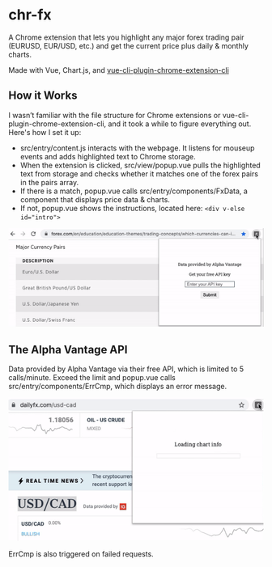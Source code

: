 # chr-fx

A Chrome extension that lets you highlight any major forex trading pair (EURUSD, EUR/USD, etc.) and get the current price plus daily & monthly charts.

Made with Vue, Chart.js, and [vue-cli-plugin-chrome-extension-cli](https://www.npmjs.com/package/vue-cli-plugin-chrome-extension-cli)

## How it Works
I wasn’t familiar with the file structure for Chrome extensions or vue-cli-plugin-chrome-extension-cli, and it took a while to figure everything out. Here's how I set it up:

* src/entry/content.js interacts with the webpage. It listens for mouseup events and adds highlighted text to Chrome storage.
* When the extension is clicked, src/view/popup.vue pulls the highlighted text from storage and checks whether it matches one of the forex pairs in the pairs array.
* If there is a match, popup.vue calls src/entry/components/FxData, a component that displays price data & charts.
* If not, popup.vue shows the instructions, located here: `<div v-else id="intro">`

![price data and charts](/src/assets/chrfx.gif)

## The Alpha Vantage API
Data provided by Alpha Vantage via their free API, which is limited to 5 calls/minute.
Exceed the limit and popup.vue calls src/entry/components/ErrCmp, which displays an error message.

![rate limited](/src/assets/chr-err.gif)

ErrCmp is also triggered on failed requests.
